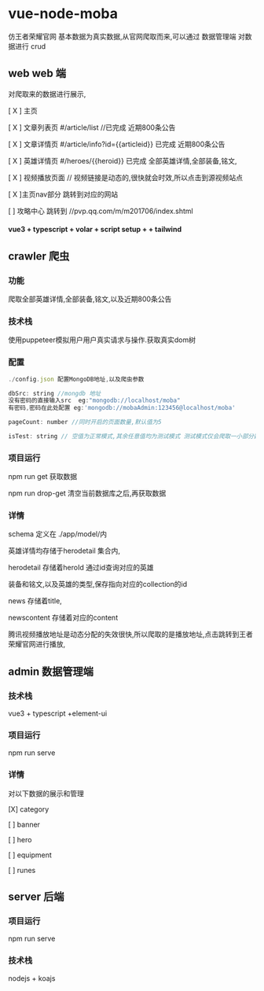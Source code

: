 # vue-node-moba

仿王者荣耀官网
基本数据为真实数据,从官网爬取而来,可以通过 数据管理端 对数据进行 crud

## web web 端



对爬取来的数据进行展示,

[ X ] 主页

[ X ] 文章列表页  #/article/list //已完成   近期800条公告

[ X ] 文章详情页 #/article/info?id={{articleid}} 已完成   近期800条公告

[ X ] 英雄详情页  #/heroes/{{heroid}} 已完成  全部英雄详情,全部装备,铭文,

[ X ] 视频播放页面 // 视频链接是动态的,很快就会时效,所以点击到源视频站点

[ X ]主页nav部分 跳转到对应的网站

[ ]   攻略中心  跳转到  //pvp.qq.com/m/m201706/index.shtml



#### vue3 + typescript + volar + script setup +  + tailwind





## crawler 爬虫

### 功能

爬取全部英雄详情,全部装备,铭文,以及近期800条公告

### 技术栈

使用puppeteer模拟用户用户真实请求与操作.获取真实dom树

### 配置

```javascript
./config.json 配置MongoDB地址,以及爬虫参数

dbSrc: string //mongdb 地址 
没有密码的直接输入src  eg:"mongodb://localhost/moba"
有密码,密码在此处配置 eg:'mongodb://mobaAdmin:123456@localhost/moba'

pageCount: number //同时开启的页面数量,默认值为5

isTest: string // 空值为正常模式,其余任意值均为测试模式 测试模式仅会爬取一小部分数据,用于测试可用性  默认值为""
```

### 项目运行

npm run get 获取数据

npm run drop-get 清空当前数据库之后,再获取数据

### 详情

schema 定义在 ./app/model/内

英雄详情均存储于herodetail 集合内,

herodetail 存储着heroId 通过id查询对应的英雄

装备和铭文,以及英雄的类型,保存指向对应的collection的id

news 存储着title,

newscontent 存储着对应的content 

腾讯视频播放地址是动态分配的失效很快,所以爬取的是播放地址,点击跳转到王者荣耀官网进行播放,











## admin 数据管理端

### 技术栈

vue3 + typescript +element-ui

### 项目运行

npm run serve

### 详情

对以下数据的展示和管理

[X]  category

[ ] banner 

[ ] hero

[ ]  equipment

[ ]  runes

## server 后端

### 项目运行

npm run serve

### 技术栈

nodejs + koajs

